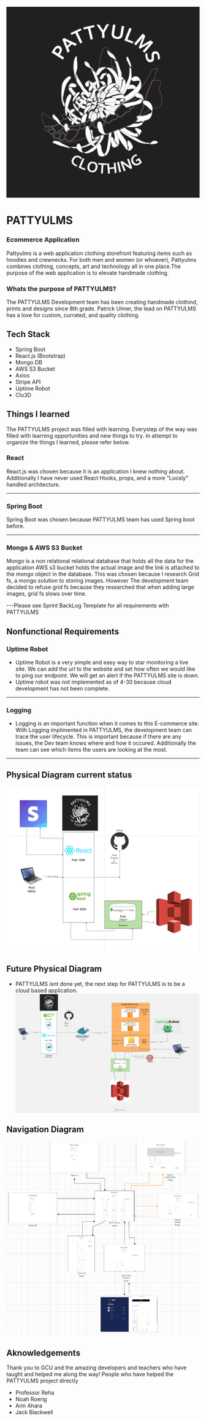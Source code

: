 ![image](images/Updatedlogo.png)
# PATTYULMS

### Ecommerce Application

Pattyulms is a web application clothing storefront featuring items such as hoodies and crewnecks. For both men and women (or whoever), Pattyulms combines clothing, concepts, art and technology all in one place.The purpose of the web application is to elevate handmade clothing.

### Whats the purpose of PATTYULMS?

The PATTYULMS Development team has been creating handmade clothind, prints and designs since 8th grade. Patrick Ulmer, the lead on PATTYULMS has a love for custom, currated, and quality clothing.

## Tech Stack

- Spring Boot
- React.js (Bootstrap)
- Mongo DB
- AWS S3 Bucket
- Axios
- Stripe API
- Uptime Robot
- Clo3D

## Things I learned

The PATTYULMS project was filled with learning. Everystep of the way was filled with learning opportunities and new things to try.
In attempt to organize the things I learned, please refer below.

### React

React.js was chosen because it is an application I knew nothing about. Additionally I have never used React Hooks, props, and a more "Loosly" handled architecture.

---

### Spring Boot

Spring Boot was chosen because PATTYULMS team has used Spring boot before.

---

### Mongo & AWS S3 Bucket

Mongo is a non relational relational database that holds all the data for the application
AWS s3 bucket holds the actual image and the link is attached to the mongo object in the database.
This was chosen because I research Grid fs, a mongo solution to storing images. However The development team decided to refuse grid fs because they researched that when adding large images, grid fs slows over time.

---Please see Sprint BackLog Template for all requirements with PATTYULMS

## Nonfunctional Requirements

### Uptime Robot

- Uptime Robot is a very simple and easy way to star monitoring a live site. We can add the url to the website and set how often we would like to ping our endpoint. We will get an alert if the PATTYULMS site is down.
- Uptime robot was not implemented as of 4-30 because cloud development has not been complete.
---

### Logging

- Logging is an important function when it comes to this E-commerce site. With Logging implimented in PATTYULMS, the development team can trace the user lifecycle. This is important because if there are any issues, the Dev team knows where and how it occured. Additionally the team can see which items the users are looking at the most.

---

## Physical Diagram current status
![image](images/PhysicalDiagram.PNG)

## Future Physical Diagram
- PATTYULMS isnt done yet, the next step for PATTYULMS is to be a cloud based application.
![image](images/futureDiagram.PNG)

## Navigation Diagram
![image](images/flow.PNG)

## Aknowledgements

Thank you to GCU and the amazing developers and teachers who have taught and helped me along the way!
People who have helped the PATTYULMS project directly

- Professor Reha
- Noah Roerig
- Arin Ahara
- Jack Blackwell
